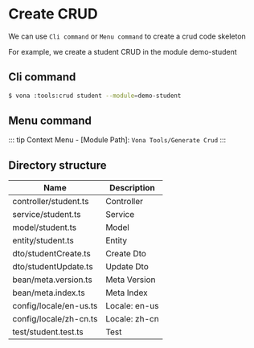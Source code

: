 # Create CRUD

We can use `Cli command` or `Menu command` to create a crud code skeleton

For example, we create a student CRUD in the module demo-student

## Cli command

``` bash
$ vona :tools:crud student --module=demo-student
```

## Menu command

::: tip
Context Menu - [Module Path]: `Vona Tools/Generate Crud`
:::

## Directory structure

|Name|Description|
|--|--|
|controller/student.ts|Controller|
|service/student.ts|Service|
|model/student.ts|Model|
|entity/student.ts|Entity|
|dto/studentCreate.ts|Create Dto|
|dto/studentUpdate.ts|Update Dto|
|bean/meta.version.ts|Meta Version|
|bean/meta.index.ts|Meta Index|
|config/locale/en-us.ts|Locale: en-us|
|config/locale/zh-cn.ts|Locale: zh-cn|
|test/student.test.ts|Test|
